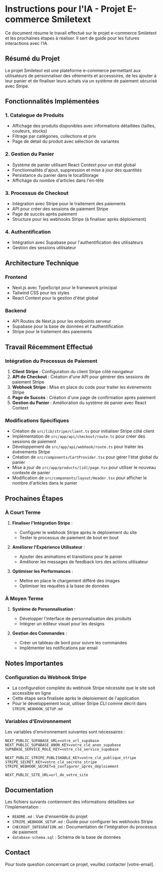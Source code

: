 # Instructions pour l'IA - Projet E-commerce Smiletext

Ce document résume le travail effectué sur le projet e-commerce Smiletext et les prochaines étapes à réaliser. Il sert de guide pour les futures interactions avec l'IA.

## Résumé du Projet

Le projet Smiletext est une plateforme e-commerce permettant aux utilisateurs de personnaliser des vêtements et accessoires, de les ajouter à leur panier et de finaliser leurs achats via un système de paiement sécurisé avec Stripe.

## Fonctionnalités Implémentées

### 1. Catalogue de Produits
- Affichage des produits disponibles avec informations détaillées (tailles, couleurs, stocks)
- Filtrage par catégories, collections et prix
- Page de détail du produit avec sélection de variantes

### 2. Gestion du Panier
- Système de panier utilisant React Context pour un état global
- Fonctionnalités d'ajout, suppression et mise à jour des quantités
- Persistance du panier dans le localStorage
- Affichage du nombre d'articles dans l'en-tête

### 3. Processus de Checkout
- Intégration avec Stripe pour le traitement des paiements
- API pour créer des sessions de paiement Stripe
- Page de succès après paiement
- Structure pour les webhooks Stripe (à finaliser après déploiement)

### 4. Authentification
- Intégration avec Supabase pour l'authentification des utilisateurs
- Gestion des sessions utilisateur

## Architecture Technique

### Frontend
- Next.js avec TypeScript pour le framework principal
- Tailwind CSS pour les styles
- React Context pour la gestion d'état global

### Backend
- API Routes de Next.js pour les endpoints serveur
- Supabase pour la base de données et l'authentification
- Stripe pour le traitement des paiements

## Travail Récemment Effectué

### Intégration du Processus de Paiement
1. **Client Stripe** : Configuration du client Stripe côté navigateur
2. **API de Checkout** : Création d'une API pour générer des sessions de paiement Stripe
3. **Webhook Stripe** : Mise en place du code pour traiter les événements Stripe
4. **Page de Succès** : Création d'une page de confirmation après paiement
5. **Gestion du Panier** : Amélioration du système de panier avec React Context

### Modifications Spécifiques
- Création de `src/lib/stripe/client.ts` pour initialiser Stripe côté client
- Implémentation de `src/app/api/checkout/route.ts` pour créer des sessions de paiement
- Développement de `src/app/api/webhook/route.ts` pour traiter les événements Stripe
- Création de `src/components/CartProvider.tsx` pour gérer l'état global du panier
- Mise à jour de `src/app/products/[id]/page.tsx` pour utiliser le nouveau contexte de panier
- Modification de `src/components/layout/Header.tsx` pour afficher le nombre d'articles dans le panier

## Prochaines Étapes

### À Court Terme
1. **Finaliser l'Intégration Stripe** :
   - Configurer le webhook Stripe après le déploiement du site
   - Tester le processus de paiement de bout en bout

2. **Améliorer l'Expérience Utilisateur** :
   - Ajouter des animations et transitions pour le panier
   - Améliorer les messages de feedback lors des actions utilisateur

3. **Optimiser les Performances** :
   - Mettre en place le chargement différé des images
   - Optimiser les requêtes à la base de données

### À Moyen Terme
1. **Système de Personnalisation** :
   - Développer l'interface de personnalisation des produits
   - Intégrer un éditeur visuel pour les designs

2. **Gestion des Commandes** :
   - Créer un tableau de bord pour suivre les commandes
   - Implémenter les notifications par email

## Notes Importantes

### Configuration du Webhook Stripe
- La configuration complète du webhook Stripe nécessite que le site soit accessible en ligne
- Cette étape sera finalisée après le déploiement de l'application
- Pour le développement local, utiliser Stripe CLI comme décrit dans `STRIPE_WEBHOOK_SETUP.md`

### Variables d'Environnement
Les variables d'environnement suivantes sont nécessaires :
```
NEXT_PUBLIC_SUPABASE_URL=votre_url_supabase
NEXT_PUBLIC_SUPABASE_ANON_KEY=votre_clé_anon_supabase
SUPABASE_SERVICE_ROLE_KEY=votre_clé_service_supabase

NEXT_PUBLIC_STRIPE_PUBLISHABLE_KEY=votre_clé_publique_stripe
STRIPE_SECRET_KEY=votre_clé_secrète_stripe
STRIPE_WEBHOOK_SECRET=à_configurer_après_déploiement

NEXT_PUBLIC_SITE_URL=url_de_votre_site
```

## Documentation

Les fichiers suivants contiennent des informations détaillées sur l'implémentation :

- `README.md` : Vue d'ensemble du projet
- `STRIPE_WEBHOOK_SETUP.md` : Guide pour configurer les webhooks Stripe
- `CHECKOUT_INTEGRATION.md` : Documentation de l'intégration du processus de paiement
- `database-schema.sql` : Schéma de la base de données

## Contact

Pour toute question concernant ce projet, veuillez contacter [votre-email].
